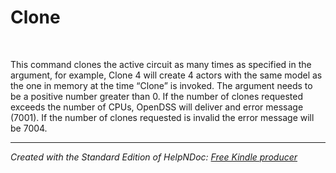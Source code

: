 # Clone

&nbsp;

This command clones the active circuit as many times as specified in the argument, for example, Clone 4 will create 4 actors with the same model as the one in memory at the time “Clone” is invoked. The argument needs to be a positive number greater than 0. If the number of clones requested exceeds the number of CPUs, OpenDSS will deliver and error message (7001). If the number of clones requested is invalid the error message will be 7004.

***
_Created with the Standard Edition of HelpNDoc: [Free Kindle producer](<https://www.helpndoc.com/feature-tour/create-ebooks-for-amazon-kindle>)_
